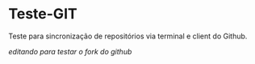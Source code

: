 # Teste-GIT
Teste para sincronização de repositórios via terminal e client do Github.

*editando para testar o fork do github*
